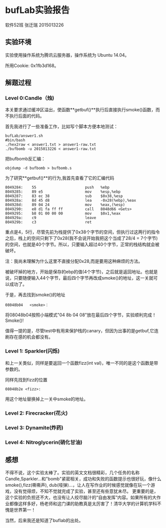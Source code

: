 # bufLab实验报告
软件52班 张迁瑞 2015013226
## 实验环境
实验使用操作系统为腾讯云服务器，操作系统为 Ubuntu 14.04。

所用Cookie: 0x1fb3d168。
## 解题过程
### Level 0:Candle（烛)
本关要求通过缓冲区溢出，使函数**getbuf()**执行后直接执行smoke()函数，而不执行后面的代码。

首先我进行了一些准备工作，比如写个脚本方便本地测试：

	bufLab/answer1.sh
	#bin/bash
	./hex2raw < answer1.txt > answer1-raw.txt
	./bufbomb -u 2015013226 < answer1-raw.txt

把bufbomb反汇编：

	objdump -d bufbomb > bufbomb.s

为了研究**getbuf()**的行为,我首先查看了它的汇编代码

	8049284:	55                   	push   %ebp
 	8049285:	89 e5                	mov    %esp,%ebp
 	8049287:	83 ec 38             	sub    $0x38,%esp
 	804928a:	8d 45 d8             	lea    -0x28(%ebp),%eax
 	804928d:	89 04 24             	mov    %eax,(%esp)
	8049290:	e8 d1 fa ff ff       	call   8048d66 <Gets>
 	8049295:	b8 01 00 00 00       	mov    $0x1,%eax
 	804929a:	c9                   	leave  
 	804929b:	c3                   	ret

重点是4，5行，尽管先前为栈提供了0x38个字节的空间，但执行过这两行的指令之后，栈上的空间只剩下了0x28(我不会说开始我把这个当成了28/4 = 7个字节)的空间，也就是40个字节。所以，只要输入超过40个字节，正常的栈结构就会被破坏。

注：我尚未理解为什么这里不直接分配0x28,而是要用这种麻烦的方法。

被破坏掉的地方，开始是保存的ebp的值(4个字节)，之后就是返回地址。也就是说，只要随便输入44个字节，最后四个字节再改成smoke()的地址，这一关就可以成功了。

于是，再去找到smoke()的地址

	08048b04   <smoke>：

将08048b04按照小端模式"04 8b 04 08"放在最后四个字节，实验顺利完成！Smoke()!

值得一提的是，尽管test中有用来保护栈的canary，但因为出事的是getbuf,它连刷存在感的机会都没有。

### Level 1: Sparkler(闪烁)
和上一关类似，同样是要返回一个函数fizz(int val)，唯一不同的是这个函数是带参数的。

同样先找到fizz的位置

	08048b2e <fizz>:

用这个地址替换掉上一关中smoke的地址。

### Level 2: Firecracker(花火)

### Level 3: Dynamite(炸药)

### Level 4: Nitroglycerin(硝化甘油)

## 感想
不得不说，这个实验太棒了。实验的英文文档很精彩，几个任务的名称Candle,Sparkler...和"bomb"紧密相关，成功和失败的函数提示也很好玩，像什么smoke(),fizz(嘶嘶声), dub(哑弹)...，让人在写作业的时候感觉就像在玩一个游戏，没有觉得烦，不知不觉就完成了实验，甚至还有些意犹未尽。 更重要的是，这个实验的负担还不大，也没有让人绞尽脑汁的“自由发挥”内容。如果所有的大作业都像这样多好，杨老师和这门课的助教真是太厉害了！清华大学的计算机学科不愧是世界第一！

当然，后来我还是知道了buflab的出处。